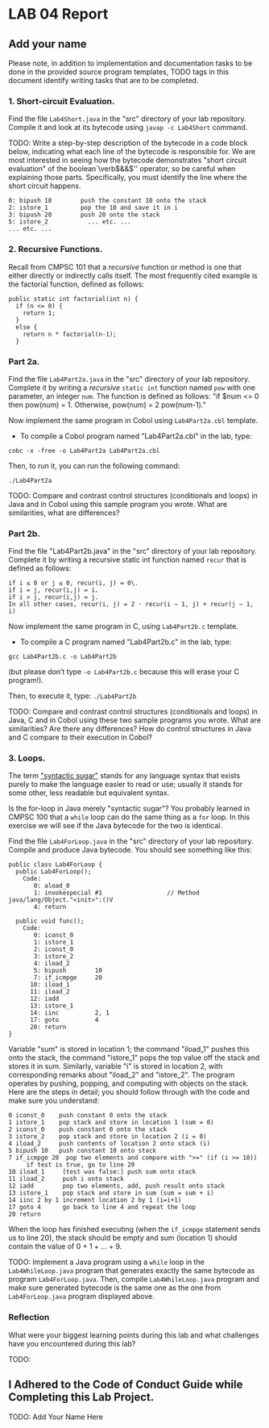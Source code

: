 # LAB 04 Report

## Add your name

Please note, in addition to implementation and documentation tasks to be done in the provided source program templates, TODO tags in this document identify writing tasks that are to be completed.

### 1\. Short-circuit Evaluation.

Find the file `Lab4Short.java` in the "src" directory of your lab repository. Compile it and look at its bytecode using `javap -c Lab4Short` command.

TODO: Write a step-by-step description of the bytecode in a code block below, indicating what each line of the bytecode is responsible for. We are most interested in seeing how the bytecode demonstrates "short circuit evaluation" of the boolean`\verb$&&$'' operator, so be careful when explaining those parts. Specifically, you must identify the line where the short circuit happens.

```
0: bipush 10        push the constant 10 onto the stack
2: istore_1         pop the 10 and save it in i
3: bipush 20        push 20 onto the stack
5: istore_2           ... etc. ...
... etc. ...
```

### 2\. Recursive Functions.

Recall from CMPSC 101 that a _recursive_ function or method is one that either directly or indirectly calls itself. The most frequently cited example is the factorial function, defined as follows:

```
public static int factorial(int n) {
  if (n <= 0) {
    return 1;
  }
  else {
    return n * factorial(n-1);
  }
```

### Part 2a.

Find the file `Lab4Part2a.java` in the "src" directory of your lab repository. Complete it by writing a _recursive_ `static int` function named `pow` with one parameter, an integer `num`. The function is defined as follows: "if $num <= 0 then pow(num) = 1\. Otherwise, pow(num) = 2 pow(num-1)."

Now implement the same program in Cobol using `Lab4Part2a.cbl` template.

- To compile a Cobol program named "Lab4Part2a.cbl" in the lab, type:

`cobc -x -free -o Lab4Part2a Lab4Part2a.cbl`

Then, to run it, you can run the following command:

`./Lab4Part2a`

TODO: Compare and contrast control structures (conditionals and loops) in Java and in Cobol using this sample program you wrote. What are similarities, what are differences?

### Part 2b.

Find the file "Lab4Part2b.java" in the "src" directory of your lab repository. Complete it by writing a recursive static int function named `recur` that is defined as follows:

```
if i ≤ 0 or j ≤ 0, recur(i, j) = 0\.
if i = j, recur(i,j) = i.
if i > j, recur(i,j) = j.
In all other cases, recur(i, j) = 2 · recur(i − 1, j) + recur(j − 1, i)
```

Now implement the same program in C, using `Lab4Part2b.c` template.

- To compile a C program named "Lab4Part2b.c" in the lab, type:

`gcc Lab4Part2b.c -o Lab4Part2b`

(but please don’t type `-o Lab4Part2b.c` because this will erase your C program!).

Then, to execute it, type: `./Lab4Part2b`

TODO: Compare and contrast control structures (conditionals and loops) in Java, C and in Cobol using these two sample programs you wrote. What are similarities? Are there any differences? How do control structures in Java and C compare to their execution in Cobol?

### 3\. Loops.

The term ["syntactic sugar"](https://en.wikipedia.org/wiki/Syntactic_sugar) stands for any language syntax that exists purely to make the language easier to read or use; usually it stands for some other, less readable but equivalent syntax.

Is the for-loop in Java merely "syntactic sugar"? You probably learned in CMPSC 100 that a `while` loop can do the same thing as a `for` loop. In this exercise we will see if the Java bytecode for the two is identical.

Find the file `Lab4ForLoop.java` in the "src" directory of your lab repository. Compile and produce Java bytecode. You should see something like this:

```
public class Lab4ForLoop {
  public Lab4ForLoop();
    Code:
       0: aload_0
       1: invokespecial #1                  // Method java/lang/Object."<init>":()V
       4: return

  public void func();
    Code:
       0: iconst_0
       1: istore_1
       2: iconst_0
       3: istore_2
       4: iload_2
       5: bipush        10
       7: if_icmpge     20
      10: iload_1
      11: iload_2
      12: iadd
      13: istore_1
      14: iinc          2, 1
      17: goto          4
      20: return
}
```

Variable "sum" is stored in location 1; the command "iload_1" pushes this onto the stack, the command "istore_1" pops the top value off the stack and stores it in sum. Similarly, variable "i" is stored in location 2, with corresponding remarks about "iload_2" and "istore_2". The program operates by pushing, popping, and computing with objects on the stack. Here are the steps in detail; you should follow through with the code and make sure you understand:

```
0 iconst_0    push constant 0 onto the stack
1 istore_1    pop stack and store in location 1 (sum = 0)
2 iconst_0    push constant 0 onto the stack
3 istore_2    pop stack and store in location 2 (i = 0)
4 iload_2     push contents of location 2 onto stack (i)
5 bipush 10   push constant 10 onto stack
7 if_icmpge 20  pop two elements and compare with ">=" (if (i >= 10))
     if test is true, go to line 20
10 iload_1     [test was false:] push sum onto stack
11 iload_2     push i onto stack
12 iadd        pop two elements, add, push result onto stack
13 istore_1    pop stack and store in sum (sum = sum + i)
14 iinc 2 by 1 increment location 2 by 1 (i=i+1)
17 goto 4      go back to line 4 and repeat the loop
20 return
```

When the loop has finished executing (when the `if_icmpge` statement sends us to line 20), the stack should be empty and sum (location 1) should contain the value of 0 + 1 + ... + 9.

TODO: Implement a Java program using a `while` loop in the `Lab4WhileLoop.java` program that generates exactly the same bytecode as program `Lab4ForLoop.java`. Then, compile `Lab4WhileLoop.java` program and make sure generated bytecode is the same one as the one from `Lab4ForLoop.java` program displayed above.

### Reflection

What were your biggest learning points during this lab and what challenges have you encountered during this lab?

TODO:

## I Adhered to the Code of Conduct Guide while Completing this Lab Project.

TODO: Add Your Name Here
